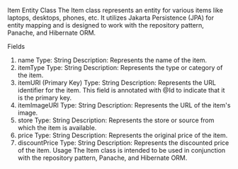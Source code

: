 Item Entity Class
The Item class represents an entity for various items like laptops, desktops, phones, etc. It utilizes Jakarta Persistence (JPA) for entity mapping and is designed to work with the repository pattern, Panache, and Hibernate ORM.

Fields
1. name
Type: String
Description: Represents the name of the item.
2. itemType
Type: String
Description: Represents the type or category of the item.
3. itemURl (Primary Key)
Type: String
Description: Represents the URL identifier for the item. This field is annotated with @Id to indicate that it is the primary key.
4. itemImageURl
Type: String
Description: Represents the URL of the item's image.
5. store
Type: String
Description: Represents the store or source from which the item is available.
6. price
Type: String
Description: Represents the original price of the item.
7. discountPrice
Type: String
Description: Represents the discounted price of the item.
Usage
The Item class is intended to be used in conjunction with the repository pattern, Panache, and Hibernate ORM.
